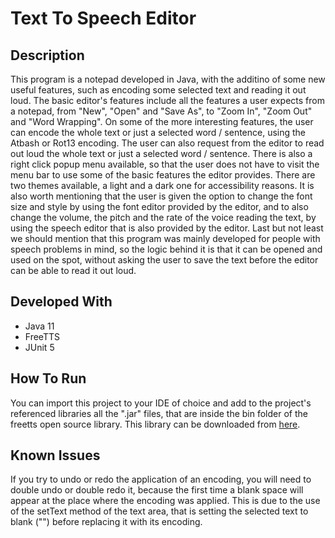 # Text To Speech Editor

## Description
This program is a notepad developed in Java, with the additino of some new useful features, such as encoding some selected text and reading it out loud.
The basic editor's features include all the features a user expects from a notepad, from "New", "Open" and "Save As", to "Zoom In", "Zoom Out" and "Word Wrapping".
On some of the more interesting features, the user can encode the whole text or just a selected word / sentence, using the Atbash or Rot13 encoding.
The user can also request from the editor to read out loud the whole text or just a selected word / sentence.
There is also a right click popup menu available, so that the user does not have to visit the menu bar to use some of the basic features the editor provides.
There are two themes available, a light and a dark one for accessibility reasons.
It is also worth mentioning that the user is given the option to change the font size and style by using the font editor provided by the editor, and to also change the volume, the pitch and the rate of the voice reading the text, by using the speech editor that is also provided by the editor.
Last but not least we should mention that this program was mainly developed for people with speech problems in mind, so the logic behind it is that it can be opened and used on the spot, without asking the user to save the text before the editor can be able to read it out loud.

## Developed With
- Java 11
- FreeTTS
- JUnit 5

## How To Run
You can import this project to your IDE of choice and add to the project's referenced libraries all the ".jar" files, that are inside the bin folder of the freetts open source library. This library can be downloaded from [here](https://freetts.sourceforge.io/).

## Known Issues
If you try to undo or redo the application of an encoding, you will need to double undo or double redo it, because the first time a blank space will appear at the place where the encoding was applied. This is due to the use of the setText method of the text area, that is setting the selected text to blank ("") before replacing it with its encoding.
